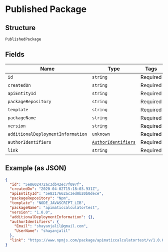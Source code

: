 
# Published Package

## Structure

`PublishedPackage`

## Fields

| Name | Type | Tags | Description |
|  --- | --- | --- | --- |
| `id` | `string` | Required | - |
| `createdOn` | `string` | Required | - |
| `apiEntityId` | `string` | Required | - |
| `packageRepository` | `string` | Required | - |
| `template` | `string` | Required | - |
| `packageName` | `string` | Required | - |
| `version` | `string` | Required | - |
| `additionalDeploymentInformation` | `unknown` | Required | - |
| `authorIdentifiers` | [`AuthorIdentifiers`](/doc/models/author-identifiers.md) | Required | - |
| `link` | `string` | Required | - |

## Example (as JSON)

```json
{
  "id": "5e8602472ac3db42ec7f097f",
  "createdOn": "2020-04-02T15:18:03.931Z",
  "apiEntityId": "5e8217662ac3ed0b20b0dece",
  "packageRepository": "Npm",
  "template": "NODE_JAVASCRIPT_LIB",
  "packageName": "apimaticcalculatortest",
  "version": "1.0.0",
  "additionalDeploymentInformation": {},
  "authorIdentifiers": {
    "Email": "shayanjalil@gmail.com",
    "UserName": "shayanjalil"
  },
  "link": "https://www.npmjs.com/package/apimaticcalculatortest/v/1.0.0"
}
```

